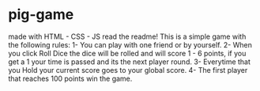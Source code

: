 # pig-game
made with HTML - CSS - JS read the readme!
This is a simple game with the following rules:
1- You can play with one friend or by yourself.
2- When you click Roll Dice the dice will be rolled and will score 1 - 6 points, if you get a 1 your time is passed and its the next player round.
3- Everytime that you Hold your current score goes to your global score.
4- The first player that reaches 100 points win the game.
